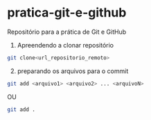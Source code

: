 # pratica-git-e-github
Repositório para a prática de Git e GitHub

1. Apreendendo a clonar repositório

```bash
git clone<url_repositorio_remoto> 
```

2. preparando os arquivos para o commit

```bash 
git add <arquivo1> <arquivo2> ... <arquivoN>
```

OU 
```bash 
git add . 
```
